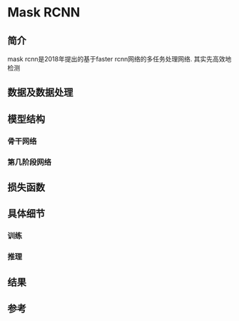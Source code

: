 # Mask RCNN

## 简介

mask rcnn是2018年提出的基于faster rcnn网络的多任务处理网络.  其实先高效地检测

## 数据及数据处理



## 模型结构

### 骨干网络



### 第几阶段网络



## 损失函数



## 具体细节

### 训练



### 推理



## 结果







## 参考